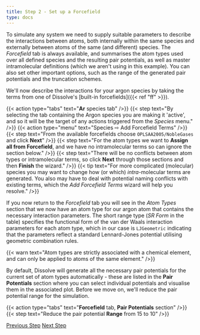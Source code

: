 ```yaml
---
title: Step 2 - Set up a Forcefield
type: docs
---
```


To simulate any system we need to supply suitable parameters to describe the interactions between atoms, both internally within the same species and externally between atoms of the same (and different) species. The _Forcefield_ tab is always available, and summarises the atom types used over all defined species and the resulting pair potentials, as well as master intramolecular definitions (which we aren't using in this example). You can also set other important options, such as the range of the generated pair potentials and the truncation schemes.

We'll now describe the interactions for your argon species by taking the terms from one of Dissolve's [built-in forcefields]({{< ref "ff" >}}).

{{< action type="tabs" text="**Ar** species tab" />}}
{{< step text="By selecting the tab containing the Argon species you are making it 'active', and so it will be the target of any actions triggered from the _Species_ menu." />}}
{{< action type="menu" text="Species &#8680; Add Forcefield Terms" />}}
{{< step text="From the available forcefields choose `OPLSAA2005/NobleGases` and click **Next**" />}}
{{< step text="For the atom types we want to **Assign all from Forcefield**, and we have no intramolecular terms so can ignore the section below." />}}
{{< step text="There will be no conflicts between atom types or intramolecular terms, so click **Next** through those sections and then **Finish** the wizard." />}}
{{< tip text="For more complicated (molecular) species you may want to change how (or which) _intra_-molecular terms are generated. You also may have to deal with potential naming conflicts with existing terms, which the _Add Forcefield Terms_ wizard will help you resolve." />}}

If you now return to the _Forcefield_ tab you will see in the _Atom Types_ section that we now have an atom type for our argon atom that contains the necessary interaction parameters. The short range type (_SR Form_ in the table) specifies the functional form of the van der Waals interaction parameters for each atom type, which in our case is `LJGeometric` indicating that the parameters reflect a standard Lennard-Jones potential utilising geometric combination rules.

{{< warn text="Atom types are strictly associated with a chemical element, and can only be applied to atoms of the same element." />}}

By default, Dissolve will generate all the necessary pair potentials for the current set of atom types automatically - these are listed in the **Pair Potentials** section where you can select individual potentials and visualise them in the associated plot. Before we move on, we'll reduce the pair potential range for the simulation.

{{< action type="tabs" text="**Forcefield** tab, **Pair Potentials** section" />}}
{{< step text="Reduce the pair potential **Range** from 15 to 10" />}}

<a class="btn left" href="../step1/">Previous Step</a>
<a class="btn right" href="../step3/">Next Step</a>

